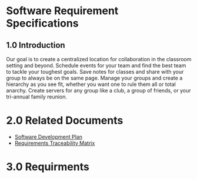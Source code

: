 # Software Requirement Specifications

## 1.0 Introduction
Our goal is to create a centralized location for collaboration in the classroom setting and beyond. Schedule events for your team and find the best team to tackle your toughest goals. Save notes for classes and share with your group to always be on the same page. Manage your groups and create a hierarchy as you see fit, whether you want one to rule them all or total anarchy. Create servers for any group like a club, a group of friends, or your tri-annual family reunion.


# 2.0 Related Documents
- [Software Development Plan](/design_document.md)
- [Requirements Traceability Matrix]()

# 3.0 Requirments

